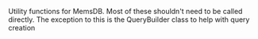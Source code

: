 Utility functions for MemsDB. Most of these shouldn't need to be called directly. The exception to this is the QueryBuilder class to help with query creation
